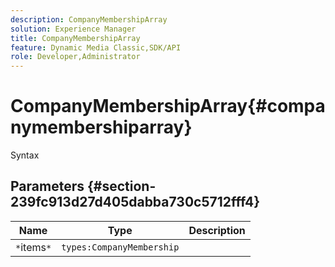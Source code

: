 ```yaml
---
description: CompanyMembershipArray
solution: Experience Manager
title: CompanyMembershipArray
feature: Dynamic Media Classic,SDK/API
role: Developer,Administrator
---
```


# CompanyMembershipArray{#companymembershiparray}

 Syntax 

## Parameters {#section-239fc913d27d405dabba730c5712fff4}

|  Name  | Type  | Description  |
|---|---|---|
|  `*`items`*`  | `types:CompanyMembership`  | |

